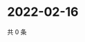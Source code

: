 # 2022-02-16

共 0 条

<!-- BEGIN WEIBO -->
<!-- 最后更新时间 Wed Feb 16 2022 00:13:35 GMT+0800 (China Standard Time) -->

<!-- END WEIBO -->
